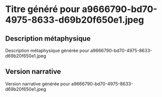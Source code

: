 # Titre généré pour a9666790-bd70-4975-8633-d69b20f650e1.jpeg

## Description métaphysique
Description métaphysique générée pour a9666790-bd70-4975-8633-d69b20f650e1.jpeg

## Version narrative
Version narrative générée pour a9666790-bd70-4975-8633-d69b20f650e1.jpeg
